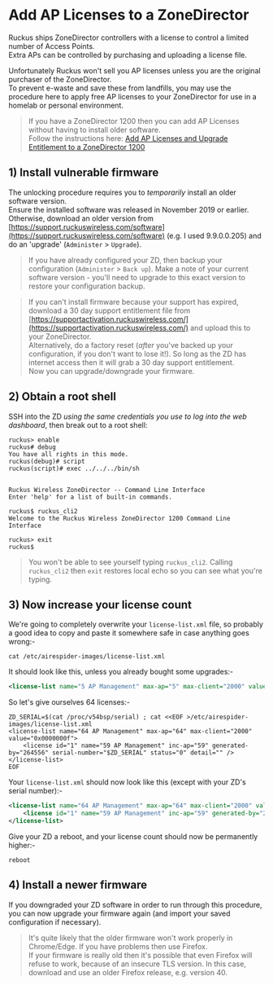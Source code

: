 # Add AP Licenses to a ZoneDirector

Ruckus ships ZoneDirector controllers with a license to control a limited number of Access Points.   
Extra APs can be controlled by purchasing and uploading a license file.

Unfortunately Ruckus won't sell you AP licenses unless you are the original purchaser of the ZoneDirector.   
To prevent e-waste and save these from landfills, you may use the procedure here to apply free AP licenses to your ZoneDirector for use in a homelab or personal environment.

>If you have a ZoneDirector 1200 then you can add AP Licenses without having to install older software.  
>Follow the instructions here: [Add AP Licenses and Upgrade Entitlement to a ZoneDirector 1200](ZD1200LicensesAndSupport.md)

## 1) Install vulnerable firmware
The unlocking procedure requires you to *temporarily* install an older software version.  
Ensure the installed software was released in November 2019 or earlier. Otherwise, download an older version from [https://support.ruckuswireless.com/software](https://support.ruckuswireless.com/software) (e.g. I used 9.9.0.0.205) and do an 'upgrade' (`Administer` > `Upgrade`).

> If you have already configured your ZD, then backup your configuration (`Administer` > `Back up`). Make a note of your current software version - you'll need to upgrade to this exact version to restore your configuration backup.

> If you can't install firmware because your support has expired, download a 30 day support entitlement file from [https://supportactivation.ruckuswireless.com/](https://supportactivation.ruckuswireless.com/) and upload this to your ZoneDirector.  
> Alternatively, do a factory reset (_after_ you've backed up your configuration, if you don't want to lose it!). So long as the ZD has internet access then it will grab a 30 day support entitlement.  
> Now you can upgrade/downgrade your firmware.

## 2) Obtain a root shell
SSH into the ZD *using the same credentials you use to log into the web dashboard*, then break out to a root shell:

```console
ruckus> enable 
ruckus# debug 
You have all rights in this mode.
ruckus(debug)# script 
ruckus(script)# exec ../../../bin/sh


Ruckus Wireless ZoneDirector -- Command Line Interface
Enter 'help' for a list of built-in commands.

ruckus$ ruckus_cli2
Welcome to the Ruckus Wireless ZoneDirector 1200 Command Line Interface

ruckus> exit
ruckus$
```

> You won't be able to see yourself typing `ruckus_cli2`. Calling `ruckus_cli2` then `exit` restores local echo so you can see what you're typing.

## 3) Now increase your license count

We're going to completely overwrite your `license-list.xml` file, so probably a good idea to copy and paste it somewhere safe in case anything goes wrong:-

```console
cat /etc/airespider-images/license-list.xml
```
It should look like this, unless you already bought some upgrades:-
```xml
<license-list name="5 AP Management" max-ap="5" max-client="2000" value="0x0000000f" />
```

So let's give ourselves 64 licenses:-
```console
ZD_SERIAL=$(cat /proc/v54bsp/serial) ; cat <<EOF >/etc/airespider-images/license-list.xml
<license-list name="64 AP Management" max-ap="64" max-client="2000" value="0x0000000f">
    <license id="1" name="59 AP Management" inc-ap="59" generated-by="264556" serial-number="$ZD_SERIAL" status="0" detail="" />
</license-list>
EOF
```

Your `license-list.xml` should now look like this (except with your ZD's serial number):-
```xml
<license-list name="64 AP Management" max-ap="64" max-client="2000" value="0x0000000f">
    <license id="1" name="59 AP Management" inc-ap="59" generated-by="264556" serial-number="000000000000" status="0" detail="" />
</license-list>
```

Give your ZD a reboot, and your license count should now be permanently higher:-
```console
reboot
```

## 4) Install a newer firmware
If you downgraded your ZD software in order to run through this procedure, you can now upgrade your firmware again (and import your saved configuration if necessary).

> It's quite likely that the older firmware won't work properly in Chrome/Edge. If you have problems then use Firefox.  
If your firmware is really old then it's possible that even Firefox will refuse to work, because of an insecure TLS version. In this case, download and use an older Firefox release, e.g. version 40.
